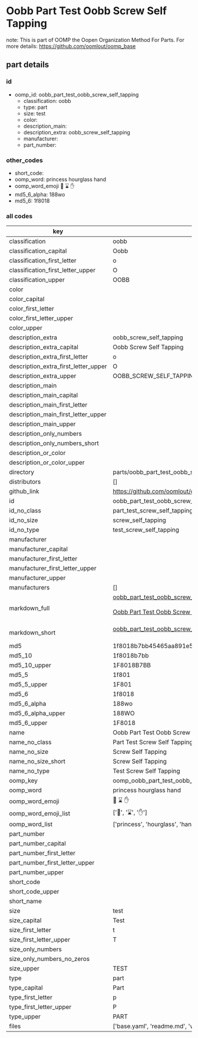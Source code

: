 # Oobb Part Test Oobb Screw Self Tapping  

note: This is part of OOMP the Oopen Organization Method For Parts. For more details: https://github.com/oomlout/oomp_base

##  part details





### id
* oomp_id: oobb_part_test_oobb_screw_self_tapping
  * classification: oobb
  * type: part
  * size: test
  * color: 
  * description_main: 
  * description_extra: oobb_screw_self_tapping
  * manufacturer: 
  * part_number: 

### other_codes
* short_code: 
* oomp_word: princess hourglass hand
* oomp_word_emoji :princess: :hourglass: :hand:
* md5_6_alpha: 188wo
* md5_6: 1f8018

### all codes 
| key | value |  
| --- | --- |  
| classification | oobb |  
| classification_capital | Oobb |  
| classification_first_letter | o |  
| classification_first_letter_upper | O |  
| classification_upper | OOBB |  
| color |  |  
| color_capital |  |  
| color_first_letter |  |  
| color_first_letter_upper |  |  
| color_upper |  |  
| description_extra | oobb_screw_self_tapping |  
| description_extra_capital | Oobb Screw Self Tapping |  
| description_extra_first_letter | o |  
| description_extra_first_letter_upper | O |  
| description_extra_upper | OOBB_SCREW_SELF_TAPPING |  
| description_main |  |  
| description_main_capital |  |  
| description_main_first_letter |  |  
| description_main_first_letter_upper |  |  
| description_main_upper |  |  
| description_only_numbers |  |  
| description_only_numbers_short |   |  
| description_or_color |   |  
| description_or_color_upper |   |  
| directory | parts/oobb_part_test_oobb_screw_self_tapping |  
| distributors | [] |  
| github_link | https://github.com/oomlout/oomlout_oomp_part_src/tree/main/parts/oobb_part_test_oobb_screw_self_tapping/working |  
| id | oobb_part_test_oobb_screw_self_tapping |  
| id_no_class | part_test_screw_self_tapping |  
| id_no_size | screw_self_tapping |  
| id_no_type | test_screw_self_tapping |  
| manufacturer |  |  
| manufacturer_capital |  |  
| manufacturer_first_letter |  |  
| manufacturer_first_letter_upper |  |  
| manufacturer_upper |  |  
| manufacturers | [] |  
| markdown_full | [oobb_part_test_oobb_screw_self_tapping](https://github.com/oomlout/oomlout_oomp_part_src/tree/main/parts/oobb_part_test_oobb_screw_self_tapping/working)<br>[](https://github.com/oomlout/oomlout_oomp_part_src/tree/main/parts/oobb_part_test_oobb_screw_self_tapping/working)<br>[Oobb Part Test Oobb Screw Self Tapping](https://github.com/oomlout/oomlout_oomp_part_src/tree/main/parts/oobb_part_test_oobb_screw_self_tapping/working)<br><br> |  
| markdown_short | [oobb_part_test_oobb_screw_self_tapping](https://github.com/oomlout/oomlout_oomp_part_src/tree/main/parts/oobb_part_test_oobb_screw_self_tapping/working)<br><br> |  
| md5 | 1f8018b7bb45465aa891e5d7373cce53 |  
| md5_10 | 1f8018b7bb |  
| md5_10_upper | 1F8018B7BB |  
| md5_5 | 1f801 |  
| md5_5_upper | 1F801 |  
| md5_6 | 1f8018 |  
| md5_6_alpha | 188wo |  
| md5_6_alpha_upper | 188WO |  
| md5_6_upper | 1F8018 |  
| name | Oobb Part Test Oobb Screw Self Tapping |  
| name_no_class | Part Test Screw Self Tapping |  
| name_no_size | Screw Self Tapping |  
| name_no_size_short | Screw Self Tapping |  
| name_no_type | Test Screw Self Tapping |  
| oomp_key | oomp_oobb_part_test_oobb_screw_self_tapping |  
| oomp_word | princess hourglass hand |  
| oomp_word_emoji | :princess: :hourglass: :hand: |  
| oomp_word_emoji_list | [':princess:', ':hourglass:', ':hand:'] |  
| oomp_word_list | ['princess', 'hourglass', 'hand'] |  
| part_number |  |  
| part_number_capital |  |  
| part_number_first_letter |  |  
| part_number_first_letter_upper |  |  
| part_number_upper |  |  
| short_code |  |  
| short_code_upper |  |  
| short_name |  |  
| size | test |  
| size_capital | Test |  
| size_first_letter | t |  
| size_first_letter_upper | T |  
| size_only_numbers |  |  
| size_only_numbers_no_zeros |  |  
| size_upper | TEST |  
| type | part |  
| type_capital | Part |  
| type_first_letter | p |  
| type_first_letter_upper | P |  
| type_upper | PART |  
| files | ['base.yaml', 'readme.md', 'working.json', 'working.yaml'] |  
